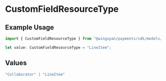 # CustomFieldResourceType

## Example Usage

```typescript
import { CustomFieldResourceType } from "@wingspan/payments/sdk/models/shared";

let value: CustomFieldResourceType = "LineItem";
```

## Values

```typescript
"Collaborator" | "LineItem"
```